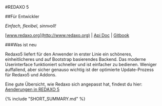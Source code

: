 #REDAXO 5

##Für Entwickler 

*Einfach, flexibel, sinnvoll!*

[www.redaxo.org](http://www.redaxo.org) | [Api Doc](http://www.redaxo.org/docs/) | [Gitbook](http://book.redaxo.org/5.0/advanced/)

###Was ist neu

Redaxo5 liefert für den Anwender in erster Linie ein schöneres, einheitlicheres und auf Bootstrap basierendes Backend. Das moderne Userinterface funktioniert schneller und ist einfacher zu bedienen. Weniger auffallend, aber sicher genauso wichtig ist der optimierte Update-Prozess für Redaxo5 und Addons.

Eine gute Übersicht, wie Redaxo sich angepasst hat, findest du hier: [Aenderungen in REDAXO 5](https://github.com/redaxo/redaxo/wiki/Aenderungen-in-REDAXO-5)

{% include "SHORT_SUMMARY.md" %}
